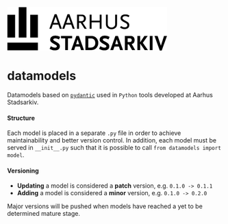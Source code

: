 [![Aarhus Stadsarkiv](https://raw.githubusercontent.com/aarhusstadsarkiv/py-template/master/img/logo.png)](https://www.aarhusstadsarkiv.dk/)
# datamodels
Datamodels based on [`pydantic`](https://github.com/samuelcolvin/pydantic/) used in `Python` tools developed at Aarhus Stadsarkiv.

#### Structure
Each model is placed in a separate `.py` file in order to achieve maintainability and better version control. In addition, each model must be served in `__init__.py` such that it is possible to call `from datamodels import model`.

#### Versioning
- **Updating** a model is considered a **patch** version, e.g. `0.1.0 -> 0.1.1`
- **Adding** a model is considered a **minor** version, e.g. `0.1.0 -> 0.2.0`

Major versions will be pushed when models have reached a yet to be determined mature stage.

